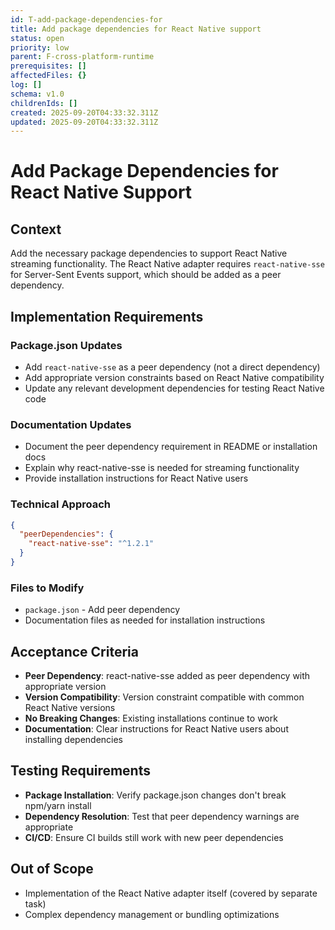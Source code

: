 ```yaml
---
id: T-add-package-dependencies-for
title: Add package dependencies for React Native support
status: open
priority: low
parent: F-cross-platform-runtime
prerequisites: []
affectedFiles: {}
log: []
schema: v1.0
childrenIds: []
created: 2025-09-20T04:33:32.311Z
updated: 2025-09-20T04:33:32.311Z
---
```


# Add Package Dependencies for React Native Support

## Context

Add the necessary package dependencies to support React Native streaming functionality. The React Native adapter requires `react-native-sse` for Server-Sent Events support, which should be added as a peer dependency.

## Implementation Requirements

### Package.json Updates

- Add `react-native-sse` as a peer dependency (not a direct dependency)
- Add appropriate version constraints based on React Native compatibility
- Update any relevant development dependencies for testing React Native code

### Documentation Updates

- Document the peer dependency requirement in README or installation docs
- Explain why react-native-sse is needed for streaming functionality
- Provide installation instructions for React Native users

### Technical Approach

```json
{
  "peerDependencies": {
    "react-native-sse": "^1.2.1"
  }
}
```

### Files to Modify

- `package.json` - Add peer dependency
- Documentation files as needed for installation instructions

## Acceptance Criteria

- **Peer Dependency**: react-native-sse added as peer dependency with appropriate version
- **Version Compatibility**: Version constraint compatible with common React Native versions
- **No Breaking Changes**: Existing installations continue to work
- **Documentation**: Clear instructions for React Native users about installing dependencies

## Testing Requirements

- **Package Installation**: Verify package.json changes don't break npm/yarn install
- **Dependency Resolution**: Test that peer dependency warnings are appropriate
- **CI/CD**: Ensure CI builds still work with new peer dependencies

## Out of Scope

- Implementation of the React Native adapter itself (covered by separate task)
- Complex dependency management or bundling optimizations
